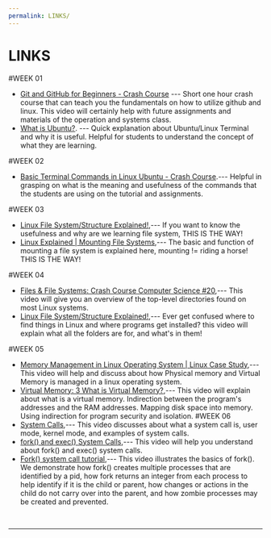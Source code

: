```yaml
---
permalink: LINKS/
---
```


# LINKS

#WEEK 01
* [Git and GitHub for Beginners - Crash Course](https://youtu.be/RGOj5yH7evk?si=kw2KDLAM_WKF1Qho) --- 
Short one hour crash course that can teach you the fundamentals on how to utilize github and linux.
This video will certainly help with future assignments and materials of the operation and systems class.
* [What is Ubuntu?](https://youtu.be/VVpcAvFQBKY?si=miAnDs0cR552Erlf). ---
Quick explanation about Ubuntu/Linux Terminal and why it is useful. Helpful for students to understand the concept of what they are learning.

#WEEK 02
* [Basic Terminal Commands in Linux Ubuntu - Crash Course](https://youtu.be/1ROOqJ9yNT0?si=YalfydmD1qpiRRH2).---
Helpful in grasping on what is the meaning and usefulness of the commands that the students are using on the tutorial and assignments.

#WEEK 03
* [Linux File System/Structure Explained!](https://youtu.be/HbgzrKJvDRw?si=Pi7jqLm4bFemknP8),---
If you want to know the usefulness and why are we learning file system, THIS IS THE WAY!
* [Linux Explained | Mounting File Systems](https://youtu.be/ssdFIWbVKZ4?si=ZHeNd1J8-JWtaRJU),---
The basic and function of mounting a file system is explained here, mounting != riding a horse! THIS IS THE WAY!	

#WEEK 04
* [Files & File Systems: Crash Course Computer Science #20](https://www.youtube.com/watch?v=KN8YgJnShPM),---
This video will give you an overview of the top-level directories found on most Linux systems.
* [Linux File System/Structure Explained!](https://www.youtube.com/watch?v=HbgzrKJvDRw),---
Ever get confused where to find things in Linux and where programs get installed? this video will explain what all the folders are for, and what's in them!

#WEEK 05
* [Memory Management in Linux Operating System | Linux Case Study](https://www.youtube.com/watch?v=ZFw6u11rOfo),---
This video will help and discuss about how Physical memory and Virtual Memory is managed in a linux operating system.
* [Virtual Memory: 3 What is Virtual Memory?](https://www.youtube.com/watch?v=qlH4-oHnBb8),---
This video will explain about what is a virtual memory. Indirection between the program's addresses and the RAM addresses. Mapping disk space into memory. Using indirection for program security and isolation.
#WEEK 06
* [System Calls](https://www.youtube.com/watch?v=lhToWeuWWfw),---
This video discusses about what a system call is, user mode, kernel mode, and examples of system calls.
* [fork() and exec() System Calls](https://www.youtube.com/watch?v=IFEFVXvjiHY),---
This video will help you understand about fork() and exec() system calls.
* [Fork() system call tutorial](https://www.youtube.com/watch?v=xVSPv-9x3gk),---
This video illustrates the basics of fork(). We demonstrate how fork() creates multiple processes that are identified by a pid, how fork returns an integer from each process to help identify if it is the child or parent, how changes or actions in the child do not carry over into the parent, and how zombie processes may be created and prevented.
<br>
<hr>

